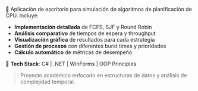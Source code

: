 🚀 Aplicación de escritorio para simulación de algoritmos de planificación de CPU. Incluye:  

- **Implementación detallada** de FCFS, SJF y Round Robin  
- **Análisis comparativo** de tiempos de espera y throughput  
- **Visualización gráfica** de resultados para cada estrategia  
- **Gestión de procesos** con diferentes burst times y prioridades  
- **Cálculo automático** de métricas de desempeño

🔧 **Tech Stack**: C# | .NET | WinForms | OOP Principles  

> Proyecto académico enfocado en estructuras de datos y análisis de complejidad temporal. 
